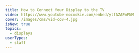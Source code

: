 ```yaml
---
title: How to Connect Your Display to the TV
video: https://www.youtube-nocookie.com/embed/ytfAZAPmFNM
cover: /images/cms/vid-cov-4.jpg
isNew: true
topics:
  - displays
userTypes:
  - staff
---
```

